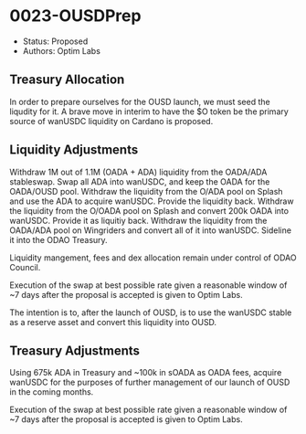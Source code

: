 # 0023-OUSDPrep

- Status: Proposed
- Authors: Optim Labs

## Treasury Allocation

In order to prepare ourselves for the OUSD launch, we must seed the liqudity for it. A brave move in interim to have the $O token be the primary source of wanUSDC liquidity on Cardano is proposed.

## Liquidity Adjustments

Withdraw 1M out of 1.1M (OADA + ADA) liquidity from the OADA/ADA stableswap. Swap all ADA into wanUSDC, and keep the OADA for the OADA/OUSD pool. 
Withdraw the liquidity from the O/ADA pool on Splash and use the ADA to acquire wanUSDC. Provide the liquidity back.
Withdraw the liquidity from the O/OADA pool on Splash and convert 200k OADA into wanUSDC. Provide it as liquitiy back.
Withdraw the liquidity from the OADA/ADA pool on Wingriders and convert all of it into wanUSDC. Sideline it into the ODAO Treasury.

Liquidity mangement, fees and dex allocation remain under control of ODAO Council.

Execution of the swap at best possible rate given a reasonable window of ~7 days after the proposal is accepted is given to Optim Labs.

The intention is to, after the launch of OUSD, is to use the wanUSDC stable as a reserve asset and convert this liquidity into OUSD.

## Treasury Adjustments

Using 675k ADA in Treasury and ~100k in sOADA as OADA fees, acquire wanUSDC for the purposes of further management of our launch of OUSD in the coming months.

Execution of the swap at best possible rate given a reasonable window of ~7 days after the proposal is accepted is given to Optim Labs.
